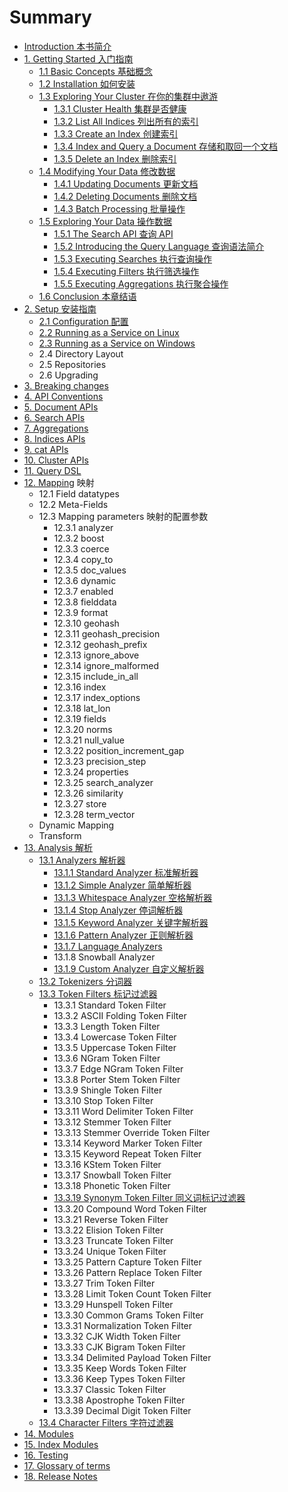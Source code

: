 # Summary

* [Introduction 本书简介](README.md)
* [1. Getting Started 入门指南](s01/00_getting_started.md)
   * [1.1 Basic Concepts 基础概念](s01/01_basic_concepts.md)
   * [1.2 Installation 如何安装](s01/02_installation.md)
   * [1.3 Exploring Your Cluster 在你的集群中遨游](s01/03_exploring_your_cluster.md)
       * [1.3.1 Cluster Health 集群是否健康](s01/03_01_cluster_health.md)
       * [1.3.2 List All Indices 列出所有的索引](s01/03_02_list_all_indices.md)
       * [1.3.3 Create an Index 创建索引](s01/03_03_create_an_index.md)
       * [1.3.4 Index and Query a Document 存储和取回一个文档](s01/03_04_index_and_query_a_document.md)
       * [1.3.5 Delete an Index 删除索引](s01/03_05_delete_an_index.md)
   * [1.4 Modifying Your Data 修改数据](s01/04_modifying_your_data.md)
       * [1.4.1 Updating Documents 更新文档](s01/04_01_updating_documents.md)
       * [1.4.2 Deleting Documents 删除文档](s01/04_02_deleting_documents.md)
       * [1.4.3 Batch Processing 批量操作](s01/04_03_batch_processing.md)
   * [1.5 Exploring Your Data 操作数据](s01/05_exploring_your_data.md)
       * [1.5.1 The Search API 查询 API](s01/05_01_the_search_api.md)
       * [1.5.2 Introducing the Query Language 查询语法简介](s01/05_02_introducing_the_query_language.md)
       * [1.5.3 Executing Searches 执行查询操作](s01/05_03_executing_searches.md)
       * [1.5.4 Executing Filters 执行筛选操作](s01/05_04_executing_filters.md)
       * [1.5.5 Executing Aggregations 执行聚合操作](s01/05_05_executing_aggregations.md)
   * [1.6 Conclusion 本章结语](s01/06_conclusion.md)
* [2. Setup 安装指南](s02/00_setup.md)
   * [2.1 Configuration 配置](s02/01_configuration.md)
   * [2.2 Running as a Service on Linux](s02/02_running_as_a_service_on_linux.md)
   * [2.3 Running as a Service on Windows](s02/03_running_as_a_service_on_windows.md)
   * 2.4 Directory Layout
   * 2.5 Repositories
   * 2.6 Upgrading
* [3. Breaking changes](s03/00_breaking_changes.md)
* [4. API Conventions](s04/00_api_conventions.md)
* [5. Document APIs](s05/00_document_apis.md)
* [6. Search APIs](s06/00_search_apis.md)
* [7. Aggregations](s07/00_aggregations.md)
* [8. Indices APIs](s08/00_indices_apis.md)
* [9. cat APIs](s09/00_cat_apis.md)
* [10. Cluster APIs](s10/00_cluster_apis.md)
* [11. Query DSL](s11/00_query_dsl.md)
* [12. Mapping](s12/00_mapping.md) 映射
  * 12.1 Field datatypes
  * 12.2 Meta-Fields
  * 12.3 Mapping parameters 映射的配置参数
    * 12.3.1 analyzer
    * 12.3.2 boost
    * 12.3.3 coerce
    * 12.3.4 copy_to
    * 12.3.5 doc_values
    * 12.3.6 dynamic
    * 12.3.7 enabled
    * 12.3.8 fielddata
    * 12.3.9 format
    * 12.3.10 geohash
    * 12.3.11 geohash_precision
    * 12.3.12 geohash_prefix
    * 12.3.13 ignore_above
    * 12.3.14 ignore_malformed
    * 12.3.15 include_in_all
    * 12.3.16 index
    * 12.3.17 index_options
    * 12.3.18 lat_lon
    * 12.3.19 fields
    * 12.3.20 norms
    * 12.3.21 null_value
    * 12.3.22 position_increment_gap
    * 12.3.23 precision_step
    * 12.3.24 properties
    * 12.3.25 search_analyzer
    * 12.3.26 similarity
    * 12.3.27 store
    * 12.3.28 term_vector
  * Dynamic Mapping
  * Transform
* [13. Analysis 解析](s13/00_analysis.md)
   * [13.1 Analyzers 解析器](s13/01_analyzers.md)
       * [13.1.1 Standard Analyzer 标准解析器](s13/01_01_standard_analyzer.md)
       * [13.1.2 Simple Analyzer 简单解析器](s13/01_02_simple_analyzer.md)
       * [13.1.3 Whitespace Analyzer 空格解析器](s13/01_03_whitespace_analyzer.md)
       * [13.1.4 Stop Analyzer 停词解析器](s13/01_04_stop_analyzer.md)
       * [13.1.5 Keyword Analyzer 关键字解析器](s13/01_05_keyword_analyzer.md)
       * [13.1.6 Pattern Analyzer 正则解析器](s13/01_06_pattern_analyzer.md)
       * [13.1.7 Language Analyzers](s13/01_07_language_analyzers.md)
       * 13.1.8 Snowball Analyzer
       * [13.1.9 Custom Analyzer 自定义解析器](s13/01_09_custom_analyzer.md)
   * [13.2 Tokenizers 分词器](s13/02_tokenizers.md)
   * [13.3 Token Filters 标记过滤器](s13/03_token_filters.md)
       * 13.3.1 Standard Token Filter
       * 13.3.2 ASCII Folding Token Filter
       * 13.3.3 Length Token Filter
       * 13.3.4 Lowercase Token Filter
       * 13.3.5 Uppercase Token Filter
       * 13.3.6 NGram Token Filter
       * 13.3.7 Edge NGram Token Filter
       * 13.3.8 Porter Stem Token Filter
       * 13.3.9 Shingle Token Filter
       * 13.3.10 Stop Token Filter
       * 13.3.11 Word Delimiter Token Filter
       * 13.3.12 Stemmer Token Filter
       * 13.3.13 Stemmer Override Token Filter
       * 13.3.14 Keyword Marker Token Filter
       * 13.3.15 Keyword Repeat Token Filter
       * 13.3.16 KStem Token Filter
       * 13.3.17 Snowball Token Filter
       * 13.3.18 Phonetic Token Filter
       * [13.3.19 Synonym Token Filter 同义词标记过滤器](s13/03_19_synonym_token_filter.md)
       * 13.3.20 Compound Word Token Filter
       * 13.3.21 Reverse Token Filter
       * 13.3.22 Elision Token Filter
       * 13.3.23 Truncate Token Filter
       * 13.3.24 Unique Token Filter
       * 13.3.25 Pattern Capture Token Filter
       * 13.3.26 Pattern Replace Token Filter
       * 13.3.27 Trim Token Filter
       * 13.3.28 Limit Token Count Token Filter
       * 13.3.29 Hunspell Token Filter
       * 13.3.30 Common Grams Token Filter
       * 13.3.31 Normalization Token Filter
       * 13.3.32 CJK Width Token Filter
       * 13.3.33 CJK Bigram Token Filter
       * 13.3.34 Delimited Payload Token Filter
       * 13.3.35 Keep Words Token Filter
       * 13.3.36 Keep Types Token Filter
       * 13.3.37 Classic Token Filter
       * 13.3.38 Apostrophe Token Filter
       * 13.3.39 Decimal Digit Token Filter
   * [13.4 Character Filters 字符过滤器](s13/04_character_filters.md)
* [14. Modules](s14/00_modules.md)
* [15. Index Modules](s15/00_index_modules.md)
* [16. Testing](s16/00_testing.md)
* [17. Glossary of terms](s17/00_glossary_of_terms.md)
* [18. Release Notes](s18/00_release_notes.md)

